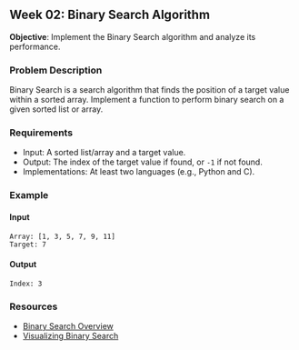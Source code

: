 ## Week 02: Binary Search Algorithm
**Objective**: Implement the Binary Search algorithm and analyze its performance.

### Problem Description
Binary Search is a search algorithm that finds the position of a target value within a sorted array. Implement a function to perform binary search on a given sorted list or array.

### Requirements
- Input: A sorted list/array and a target value.
- Output: The index of the target value if found, or `-1` if not found.
- Implementations: At least two languages (e.g., Python and C).

### Example
#### Input
```
Array: [1, 3, 5, 7, 9, 11]
Target: 7
```
#### Output
```
Index: 3
```

### Resources
- [Binary Search Overview](https://en.wikipedia.org/wiki/Binary_search_algorithm)
- [Visualizing Binary Search](https://visualgo.net/en/bst)


